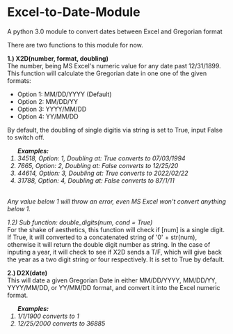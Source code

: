 # Excel-to-Date-Module
A python 3.0 module to convert dates between Excel and Gregorian format

There are two functions to this module for now.

<p><b>1.) X2D(number, format, doubling)</b>
<br>The number, being MS Excel's numeric value for any date past 12/31/1899. This function will calculate the Gregorian date in one one of the given formats:
<ul>
  <li>Option 1: MM/DD/YYYY (Default)</li>
  <li>Option 2: MM/DD/YY</li>
  <li>Option 3: YYYY/MM/DD</li>
  <li>Option 4: YY/MM/DD</li>
</ul>
<p>By default, the doubling of single digitis via string is set to True, input False to switch off.
<br><i><ol><b>Examples:</b>
<li> 34518, Option: 1, Doubling at: True converts to 07/03/1994</li>
<li> 7665, Option: 2, Doubling at: False converts to 12/25/20</li>
<li> 44614, Option: 3, Doubling at: True converts to 2022/02/22</li>
<li> 31788, Option: 4, Doubling at: False converts to 87/1/11</li>
</ol><br>Any value below 1 will throw an error, even MS Excel won't convert anything below 1.</i>

<p><i>1.2) Sub function: double_digits(num, cond = True)</i>
<br>For the shake of aesthetics, this function will check if [num] is a single digit. If True, it will converted to a concatenated string of '0' + str(num), otherwise it will return the double digit number as string. In the case of inputing a year, it will check to see if X2D sends a T/F, which will give back the year as a two digit string or four respectively. It is set to True by default.
  
<p><b>2.) D2X(date)</b>
<br>This will date a given Gregorian Date in either MM/DD/YYYY, MM/DD/YY, YYYY/MM/DD, or YY/MM/DD format, and convert it into the Excel numeric format.
  <br><i><ol><b>Examples:</b>
  <li> 1/1/1900 converts to 1</li>
  <li>12/25/2000 converts to 36885</li></ol>

